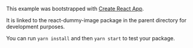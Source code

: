 This example was bootstrapped with [Create React App](https://github.com/facebook/create-react-app).

It is linked to the react-dummy-image package in the parent directory for development purposes.

You can run `yarn install` and then `yarn start` to test your package.
